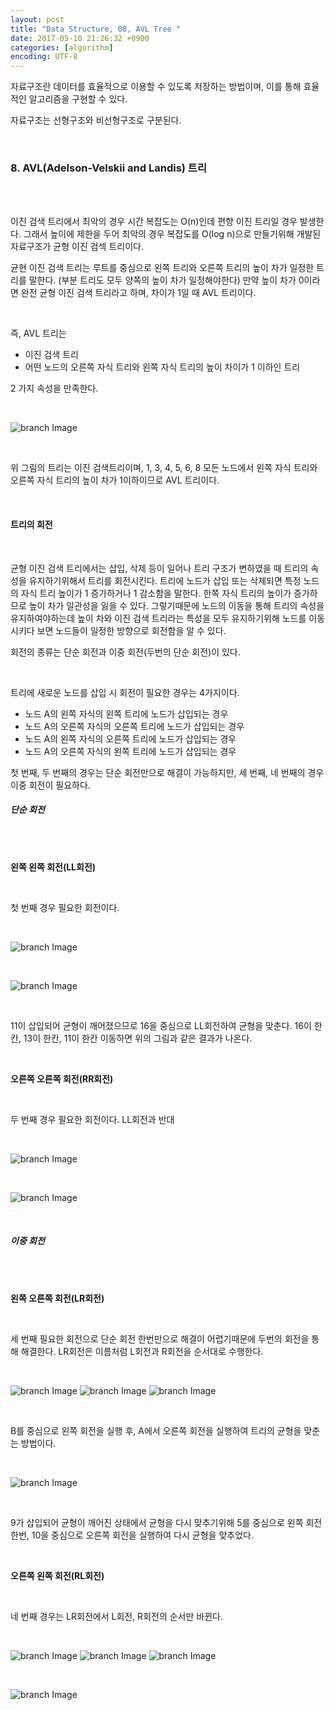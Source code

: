 ```yaml
---
layout: post
title: "Data Structure, 08, AVL Tree "
date: 2017-05-10 21:26:32 +0900
categories: [algorithm]
encoding: UTF-8
---
```


자료구조란 데이터를 효율적으로 이용할 수 있도록 저장하는 방법이며,
이를 통해 효율적인 알고리즘을 구현할 수 있다. 

자료구조는 선형구조와 비선형구조로 구분된다. 

<br/>


### 8. AVL(Adelson-Velskii and Landis) 트리 

<br/>
<br/>


이진 검색 트리에서 최악의 경우 시간 복잡도는 O(n)인데 편향 이진 트리일 경우 발생한다. 그래서 높이에 제한을 두어 최악의 경우 복잡도를 O(log n)으로
만들기위해 개발된 자료구조가 균형 이진 검섹 트리이다. 

균현 이진 검색 트리는 루트를 중심으로 왼쪽 트리와 오른쪽 트리의 높이 차가 일정한 트리를 말한다. (부분 트리도 모두 양쪽의 높이 차가 일정해야한다)
만약 높이 차가 0이라면 완전 균형 이진 검색 트리라고 하며, 차이가 1일 때 AVL 트리이다. 


<br/>

즉, AVL 트리는

- 이진 검색 트리
- 어떤 노드의 오른쪽 자식 트리와 왼쪽 자식 트리의 높이 차이가 1 이하인 트리

2 가지 속성을 만족한다. 

<br/>

![branch Image](https://raw.githubusercontent.com/Sanghak-Lee/blog/master/static/img/_posts/AVL_01.png)


<br/>

위 그림의 트리는 이진 검색트리이며, 1, 3, 4, 5, 6, 8 모든 노드에서 왼쪽 자식 트리와 오른쪽 자식 트리의 높이 차가 1이하이므로 
AVL 트리이다. 



<br/>


#### 트리의 회전 

<br/>

균형 이진 검색 트리에서는 삽입, 삭제 등이 일어나 트리 구조가 변하였을 때 트리의 속성을 유지하기위해서 트리를 회전시킨다. 
트리에 노드가 삽입 또는 삭제되면 특정 노드의 자식 트리 높이가 1 증가하거나 1 감소함을 말한다. 한쪽 자식 트리의 높이가 증가하므로 
높이 차가 일관성을 잃을 수 있다. 그렇기때문에 노드의 이동을 통해 트리의 속성을 유지하여야하는데 높이 차와 이진 검색 트리라는 특성을 모두 유지하기위해
노드를 이동시키다 보면 노드들이 일정한 방향으로 회전함을 알 수 있다. 

회전의 종류는 단순 회전과 이중 회전(두번의 단순 회전)이 있다.


<br/>

트리에 새로운 노드를 삽입 시 회전이 필요한 경우는 4가지이다. 

- 노드 A의 왼쪽 자식의 왼쪽 트리에 노드가 삽입되는 경우
- 노드 A의 오른쪽 자식의 오른쪽 트리에 노드가 삽입되는 경우
- 노드 A의 왼쪽 자식의 오른쪽 트리에 노드가 삽입되는 경우
- 노드 A의 오른쪽 자식의 왼쪽 트리에 노드가 삽입되는 경우


첫 번째, 두 번째의 경우는 단순 회전만으로 해결이 가능하지만, 세 번째, 네 번째의 경우 이중 회전이 필요하다. 



##### 단순 회전 

<br/>
<br/>

**왼쪽 왼쪽 회전(LL회전)** 

<br/>

첫 번째 경우 필요한 회전이다. 

<br/>

![branch Image](https://raw.githubusercontent.com/Sanghak-Lee/blog/master/static/img/_posts/AVL_02.png)


<br/>

![branch Image](https://raw.githubusercontent.com/Sanghak-Lee/blog/master/static/img/_posts/AVL_03.png)

<br/>

11이 삽입되어 균형이 깨어졌으므로 16을 중심으로 LL회전하여 균형을 맞춘다. 16이 한칸, 13이 한칸, 11이 한칸 이동하면 위의 그림과 같은 결과가 나온다.

<br/>

**오른쪽 오른쪽 회전(RR회전)** 

<br/>

두 번째 경우 필요한 회전이다. LL회전과 반대

<br/>

![branch Image](https://raw.githubusercontent.com/Sanghak-Lee/blog/master/static/img/_posts/AVL_04.png)


<br/>

![branch Image](https://raw.githubusercontent.com/Sanghak-Lee/blog/master/static/img/_posts/AVL_05.png)

<br/>

##### 이중 회전 

<br/>
<br/>

**왼쪽 오른쪽 회전(LR회전)** 

<br/>

세 번째 필요한 회전으로 단순 회전 한번만으로 해결이 어렵기때문에 두번의 회전을 통해 해결한다. LR회전은 이름처럼 L회전과 R회전을 순서대로 수행한다. 

<br/>

![branch Image](https://raw.githubusercontent.com/Sanghak-Lee/blog/master/static/img/_posts/AVL_06.png)
![branch Image](https://raw.githubusercontent.com/Sanghak-Lee/blog/master/static/img/_posts/AVL_07.png)
![branch Image](https://raw.githubusercontent.com/Sanghak-Lee/blog/master/static/img/_posts/AVL_08.png)

<br/>

B를 중심으로 왼쪽 회전을 실행 후, A에서 오른쪽 회전을 실행하여 트리의 균형을 맞춘는 방법이다.

<br/>

![branch Image](https://raw.githubusercontent.com/Sanghak-Lee/blog/master/static/img/_posts/AVL_09.png)

<br/>

9가 삽입되어 균형이 깨어진 상태에서 균형을 다시 맞추기위해 5를 중심으로 왼쪽 회전 한번, 10을 중심으로 오른쪽 회전을 실행하여 다시 균형을 맞추었다.

<br/>


**오른쪽 왼쪽 회전(RL회전)** 

<br/>

네 번째 경우는 LR회전에서 L회전, R회전의 순서만 바뀐다. 

<br/>

![branch Image](https://raw.githubusercontent.com/Sanghak-Lee/blog/master/static/img/_posts/AVL_10.png)
![branch Image](https://raw.githubusercontent.com/Sanghak-Lee/blog/master/static/img/_posts/AVL_11.png)
![branch Image](https://raw.githubusercontent.com/Sanghak-Lee/blog/master/static/img/_posts/AVL_12.png)

<br/>

![branch Image](https://raw.githubusercontent.com/Sanghak-Lee/blog/master/static/img/_posts/AVL_13.png)

<br/>
<br/>

